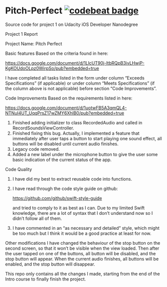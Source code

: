 # Pitch-Perfect [![codebeat badge](https://codebeat.co/badges/dc8f44df-09e3-49b7-b577-6e9c1fcd9385)](https://codebeat.co/projects/github-com-hybridrbt-pitch-perfect)
Source code for project 1 on Udacity iOS Developer Nanodegree 

Project 1 Report

Project Name: Pitch Perfect

Basic features
      Based on the criteria found in here:

https://docs.google.com/document/d/1LlcUT90j-ItbRQpB3ivLHwjP-KgKOUdoOLpz0WirpSo/pub?embedded=true

I have completed all tasks listed in the form under column “Exceeds Specifications” (if    applicable) or under column “Meets Specifications” (if the column above is not applicable) before section “Code Improvements”. 

Code Improvements
Based on the requirements listed in here:

https://docs.google.com/document/d/1uotwFB5A3qmQL4-NTNuI4UT_UqqPrsZ17wZMY6XhlB0/pub?embedded=true

1. Finished adding initializer to class RecordedAudio and called in  RecordSoundsViewController.
2. Finished fixing this bug. Actually, I implemented a feature that immediately after user taps a button to start playing one sound effect, all buttons will be disabled until current audio finishes. 
3. Legacy code removed.
4. Added a new label under the microphone button to give the user some basic indication of the current status of the app. 
 
Code Quality

1. I have did my best to extract reusable code into functions. 
2. I have read through the code style guide on github:

   https://github.com/github/swift-style-guide

   and tried to comply to it as best as I can. Due to my limited Swift knowledge, there are a lot of syntax that I don’t understand now so I didn’t follow all of them.
3. I have commented in an “as necessary and detailed” style, which might be too much but I think it would be a good practice at least for now.

Other modifications
I have changed the behaviour of the stop button on the second screen, so that it won’t be visible when the view loaded. Then after the user tapped on one of the buttons, all button will be disabled, and the stop button will appear. When the current audio finishes, all buttons will be enabled, and the stop button will disappear.

This repo only contains all the changes I made, starting from the end of the Intro course to finally finish the project.  




